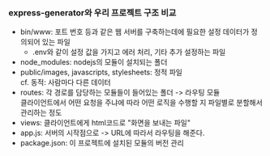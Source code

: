 ### express-generator와 우리 프로젝트 구조 비교
- bin/www: 포트 번호 등과 같은 웹 서버를 구축하는데에 필요한 설정 데이터가 정의되어 있는 파일
    - .env와 같이 설정 값을 가지고 에러 처리, 기타 추가 설정하는 파일
- node_modules: nodejs의 모듈이 설치되는 폴더
- public/images, javascripts, stylesheets: 정적 파일  
cf. 동적: 사람마다 다른 데이터
- routes: 각 경로를 담당하는 모듈들이 들어있는 폴더 -> 라우팅 모듈  
클라이언트에서 어떤 요청을 주냐에 따라 어떤 로직을 수행할 지 파일별로 분할해서 관리하는 정도  
- views: 클라이언트에게 html코드로 "화면을 보내는 파일"
- app.js: 서버의 시작점으로 -> URL에 따라서 라우팅을 해준다.
- package.json: 이 프로젝트에 설치된 모듈의 버전 관리